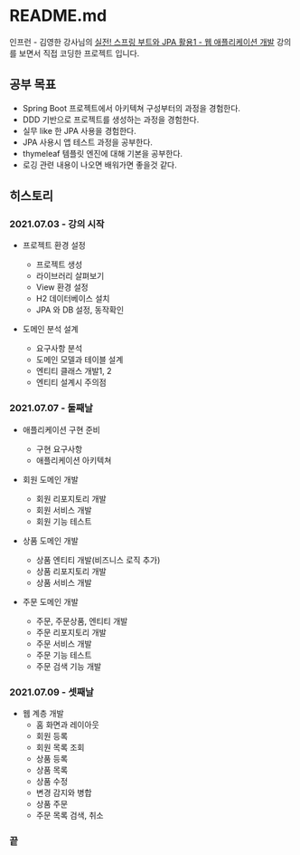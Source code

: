 # README.md

인프런 - 김영한 강사님의 [실전! 스프링 부트와 JPA 활용1 - 웹 애플리케이션 개발](https://www.inflearn.com/course/%EC%8A%A4%ED%94%84%EB%A7%81%EB%B6%80%ED%8A%B8-JPA-%ED%99%9C%EC%9A%A9-1/dashboard) 강의를 보면서 직접 코딩한 프로젝트 입니다.

## 공부 목표

- Spring Boot 프로젝트에서 아키텍쳐 구성부터의 과정을 경험한다.
- DDD 기반으로 프로젝트를 생성하는 과정을 경험한다.
- 실무 like 한 JPA 사용을 경험한다.
- JPA 사용시 앱 테스트 과정을 공부한다.
- thymeleaf 템플릿 엔진에 대해 기본을 공부한다.
- 로깅 관련 내용이 나오면 배워가면 좋을것 같다.

## 히스토리

### 2021.07.03 - 강의 시작

- 프로젝트 환경 설정
  - 프로젝트 생성
  - 라이브러리 살펴보기
  - View 환경 설정
  - H2 데이터베이스 설치
  - JPA 와 DB 설정, 동작확인
    
- 도메인 분석 설계
  - 요구사항 분석
  - 도메인 모델과 테이블 설계
  - 엔티티 클래스 개발1, 2
  - 엔티티 설계시 주의점
  
### 2021.07.07 - 둘째날

- 애플리케이션 구현 준비
  - 구현 요구사항
  - 애플리케이션 아키텍쳐

- 회원 도메인 개발
  - 회원 리포지토리 개발
  - 회원 서비스 개발
  - 회원 기능 테스트
  
- 상품 도메인 개발
  - 상품 엔티티 개발(비즈니스 로직 추가)
  - 상품 리포지토리 개발
  - 상품 서비스 개발
  
- 주문 도메인 개발
  - 주문, 주문상품, 엔티티 개발
  - 주문 리포지토리 개발
  - 주문 서비스 개발
  - 주문 기능 테스트
  - 주문 검색 기능 개발
  
### 2021.07.09 - 셋째날

- 웹 계층 개발
  - 홈 화면과 레이아웃
  - 회원 등록
  - 회원 목록 조회
  - 상품 등록
  - 상품 목록
  - 상품 수정
  - 변경 감지와 병합
  - 상품 주문
  - 주문 목록 검색, 취소
  
### 끝
